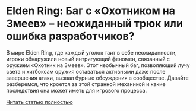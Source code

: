 # Elden Ring: Баг с «Охотником на Змеев» – неожиданный трюк или ошибка разработчиков?



В мире Elden Ring, где каждый уголок таит в себе неожиданности, игроки обнаружили новый интригующий феномен, связанный с оружием «Охотник на Змеев». Этот необычный баг, позволяющий лучу света и хитбоксам оружия оставаться активными даже после завершения атаки, вызвал бурные обсуждения в сообществе. Давайте разберемся, что кроется за этой странной механикой и какие последствия она может иметь для игрового процесса.

[Читать статью полностью](https://xyberbara.com/gaming/bag-s-okhotnikom-na-zmeyev-v-elden-ring/)
